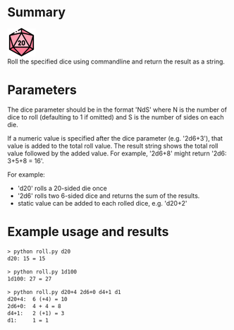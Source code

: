 
# Summary

![roll.py logo](/assets/images/d20_small.png)  
Roll the specified dice using commandline and return the result as a string.

# Parameters

The dice parameter should be in the format 'NdS' where N is the number of
dice to roll (defaulting to 1 if omitted) and S is the number of sides on
each die. 

If a numeric value is specified after the dice parameter (e.g. '2d6+3'),
that value is added to the total roll value. The result string shows the
total roll value followed by the added value. For example, '2d6+8' might
return '2d6: 3+5+8 = 16'.

For example: 
- 'd20' rolls a 20-sided die once
- '2d6' rolls two 6-sided dice and returns the sum of the results.
- static value can be added to each rolled dice, e.g. 'd20+2'

# Example usage and results

```
> python roll.py d20  
d20: 15 = 15
```
```
> python roll.py 1d100
1d100: 27 = 27
```
```
> python roll.py d20+4 2d6+0 d4+1 d1
d20+4:  6 (+4) = 10  
2d6+0:  4 + 4 = 8  
d4+1:   2 (+1) = 3   
d1:     1 = 1  
```



